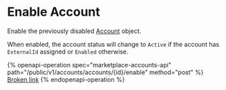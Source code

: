 # Enable Account

Enable the previously disabled [Account](https://docs.client.softwareone.com/extensions/dmE39nDvDSpNnt3t1FdJ#account-object) object.

When enabled, the account status will change to `Active` if the account has `ExternalId` assigned or `Enabled` otherwise.

{% openapi-operation spec="marketplace-accounts-api" path="/public/v1/accounts/accounts/{id}/enable" method="post" %}
[Broken link](broken-reference)
{% endopenapi-operation %}
